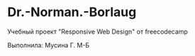 # Dr.-Norman.-Borlaug

Учебный проект "Responsive Web Design" от freecodecamp

Выполнила: Мусина Г. М-Б

